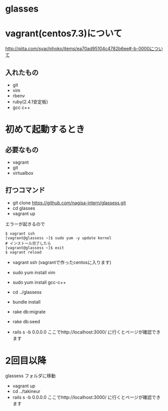 # glasses






# vagrant(centos7.3)について
http://qiita.com/syachihoko/items/ea70ad95104c4782b6ee#-b-0000について
## 入れたもの
- git
- vim
- rbenv
- ruby(2.4.1安定板)
- gcc c++

# 初めて起動するとき
## 必要なもの
- vagrant
- git
- virtualbox
## 打つコマンド
- git clone https://github.com/nagisa-intern/glassess.git
- cd glasses
- vagrant up

エラーが起きるので
```
$ vagrant ssh
[vagrant@glassess ~]$ sudo yum -y update kernel
# インストール完了したら
[vagrant@glassess ~]$ exit
$ vagrant reload
```
- vagrant ssh (vagrantで作ったcentosに入ります)

- sudo yum install vim
- sudo yum install gcc-c++

- cd ../glassess
- bundle install
- rake db:migrate
- rake db:seed
- rails s -b 0.0.0.0
ここでhttp://localhost:3000/ に行くとページが確認できます



# 2回目以降
glassess フォルダに移動
- vagrant up
- cd ../takineur
- rails s -b 0.0.0.0
ここでhttp://localhost:3000/ に行くとページが確認できます
